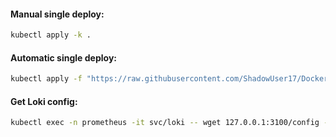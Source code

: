 #### Manual single deploy:
```bash
kubectl apply -k .
```

#### Automatic single deploy:
```bash
kubectl apply -f "https://raw.githubusercontent.com/ShadowUser17/DockerTemplates/master/K8S/loki/fluxcd-deploy.yml"
```

#### Get Loki config:
```bash
kubectl exec -n prometheus -it svc/loki -- wget 127.0.0.1:3100/config -O -
```
